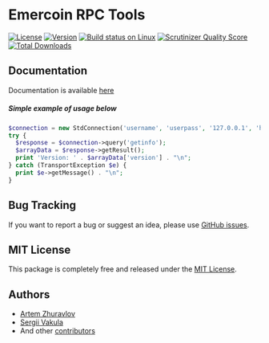 # Emercoin RPC Tools


[![License](https://img.shields.io/packagist/l/azhuravlov/emercoin-rpc-tools.svg)](https://packagist.org/packages/azhuravlov/emercoin-rpc-tools)
[![Version](https://img.shields.io/packagist/vpre/azhuravlov/emercoin-rpc-tools.svg)](https://packagist.org/packages/azhuravlov/emercoin-rpc-tools)
[![Build status on Linux](https://img.shields.io/travis/azhuravlov/emercoin-rpc-tools/master.svg)](http://travis-ci.org/azhuravlov/emercoin-rpc-tools)
[![Scrutinizer Quality Score](https://img.shields.io/scrutinizer/g/azhuravlov/emercoin-rpc-tools.svg)](https://scrutinizer-ci.com/g/azhuravlov/emercoin-rpc-tools/)
[![Total Downloads](https://poser.pugx.org/azhuravlov/emercoin-rpc-tools/downloads)](https://packagist.org/packages/azhuravlov/emercoin-rpc-tools)

Documentation
-------------

Documentation is available [here](https://github.com/azhuravlov/emercoin-rpc-tools/blob/master/doc/INDEX.md)

##### Simple example of usage below

```php
$connection = new StdConnection('username', 'userpass', '127.0.0.1', 'https', '6662');
try {
  $response = $connection->query('getinfo');
  $arrayData = $response->getResult();
  print 'Version: ' . $arrayData['version'] . "\n";
} catch (TransportException $e) {
  print $e->getMessage() . "\n";
}
```

Bug Tracking
------------

If you want to report a bug or suggest an idea, please use [GitHub issues](https://github.com/azhuravlov/emercoin-rpc-tools/issues).

MIT License
-----------

This package is completely free and released under the [MIT License](https://github.com/azhuravlov/emercoin-rpc-tools/blob/master/LICENSE).

Authors
-----------
* [Artem Zhuravlov](https://github.com/azhuravlov)
* [Sergii Vakula](https://github.com/snvakula)
* And other [contributors](https://github.com/azhuravlov/emercoin-rpc-tools/graphs/contributors)
